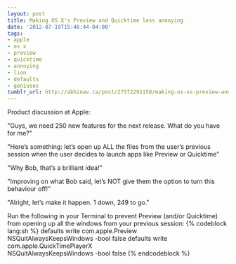 ```yaml
---
layout: post
title: Making OS X's Preview and Quicktime less annoying
date: '2012-07-19T15:46:44-04:00'
tags:
- apple
- os x
- preview
- quicktime
- annoying
- lion
- defaults
- geniuses
tumblr_url: http://abhinav.ca/post/27572291158/making-os-xs-preview-and-quicktime-less-annoying
---
```

Product discussion at Apple:

"Guys, we need 250 new features for the next release. What do you have for me?"  

"Here’s something: let’s open up ALL the files from the user’s previous session when the user decides to launch apps like Preview or Quicktime”  

"Why Bob, that’s a brilliant idea!"  

"Improving on what Bob said, let’s NOT give them the option to turn this behaviour off!”  

"Alright, let’s make it happen. 1 down, 249 to go."  

Run the following in your Terminal to prevent Preview (and/or Quicktime) from opening up all the windows from your previous session:
{% codeblock lang:sh %}
defaults write com.apple.Preview \
NSQuitAlwaysKeepsWindows -bool false
defaults write com.apple.QuickTimePlayerX \
NSQuitAlwaysKeepsWindows -bool false
{% endcodeblock %}

